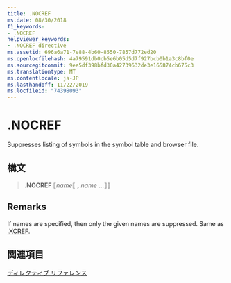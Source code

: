 ```yaml
---
title: .NOCREF
ms.date: 08/30/2018
f1_keywords:
- .NOCREF
helpviewer_keywords:
- .NOCREF directive
ms.assetid: 696a6a71-7e88-4b60-8550-7857d772ed20
ms.openlocfilehash: 4a79591db0cb5e6b05d5d7f927bcb0b1a3c8bf0e
ms.sourcegitcommit: 9ee5df398bfd30a42739632de3e165874cb675c3
ms.translationtype: MT
ms.contentlocale: ja-JP
ms.lasthandoff: 11/22/2019
ms.locfileid: "74398093"
---
```

# <a name="nocref"></a>.NOCREF

Suppresses listing of symbols in the symbol table and browser file.

## <a name="syntax"></a>構文

> **.NOCREF** ⟦*name*⟦ __,__ *name* ...⟧⟧

## <a name="remarks"></a>Remarks

If names are specified, then only the given names are suppressed. Same as [.XCREF](../../assembler/masm/dot-xcref.md).

## <a name="see-also"></a>関連項目

[ディレクティブ リファレンス](../../assembler/masm/directives-reference.md)
